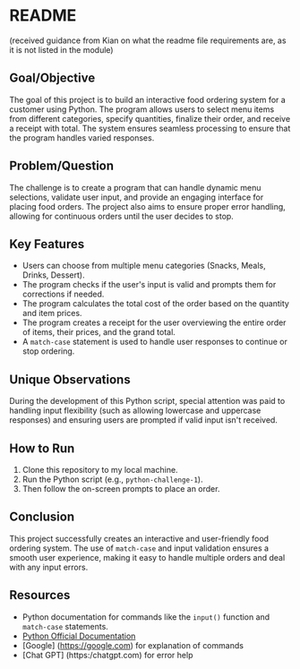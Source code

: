# README 
(received guidance from Kian on what the readme file requirements are, as it is not listed in the module)

## Goal/Objective
The goal of this project is to build an interactive food ordering system for a customer using Python. The program allows users to select menu items from different categories, specify quantities, finalize their order, and receive a receipt with total. The system ensures seamless processing to ensure that the program handles varied responses.

## Problem/Question
The challenge is to create a program that can handle dynamic menu selections, validate user input, and provide an engaging interface for placing food orders. The project also aims to ensure proper error handling, allowing for continuous orders until the user decides to stop.

## Key Features
- Users can choose from multiple menu categories (Snacks, Meals, Drinks, Dessert).
- The program checks if the user's input is valid and prompts them for corrections if needed.
- The program calculates the total cost of the order based on the quantity and item prices.
- The program creates a receipt for the user overviewing the entire order of items, their prices, and the grand total.
- A `match-case` statement is used to handle user responses to continue or stop ordering.

## Unique Observations
During the development of this Python script, special attention was paid to handling input flexibility (such as allowing lowercase and uppercase responses) and ensuring users are prompted if valid input isn't received.

## How to Run
1. Clone this repository to my local machine.
2. Run the Python script (e.g., `python-challenge-1`).
3. Then follow the on-screen prompts to place an order.

## Conclusion
This project successfully creates an interactive and user-friendly food ordering system. The use of `match-case` and input validation ensures a smooth user experience, making it easy to handle multiple orders and deal with any input errors.

## Resources
- Python documentation for commands like the `input()` function and `match-case` statements.
- [Python Official Documentation](https://docs.python.org/3/)
- [Google] (https://google.com) for explanation of commands
- [Chat GPT] (https:/chatgpt.com) for error help

